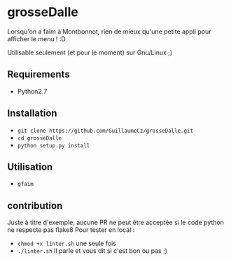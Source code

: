 # grosseDalle
Lorsqu'on a faim à Montbonnot, rien de mieux qu'une petite appli pour afficher le menu ! :D 

Utilisable seulement (et pour le moment) sur Gnu/Linux ;)

## Requirements
- Python2.7

## Installation
- `git clone https://github.com/GuillaumeCz/grosseDalle.git`
- `cd grosseDalle` 
- `python setup.py install`

## Utilisation
- `gfaim`


## contribution
Juste à titre d'exemple, aucune PR ne peut être acceptée si le code python ne respecte pas flake8
Pour tester en local : 
- `chmod +x linter.sh` une seule fois
- `./linter.sh` Il parle et vous dit si c'est bon ou pas ;)
